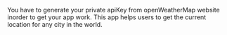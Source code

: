 You have to generate your private apiKey from openWeatherMap website inorder to get your app work.
This app helps users to get the current location for any city in the world.
